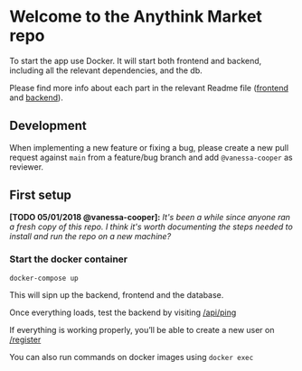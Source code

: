 # Welcome to the Anythink Market repo

To start the app use Docker. It will start both frontend and backend, including all the relevant dependencies, and the db.

Please find more info about each part in the relevant Readme file ([frontend](frontend/readme.md) and [backend](backend/README.md)).

## Development

When implementing a new feature or fixing a bug, please create a new pull request against `main` from a feature/bug branch and add `@vanessa-cooper` as reviewer.

## First setup

**[TODO 05/01/2018 @vanessa-cooper]:** _It's been a while since anyone ran a fresh copy of this repo. I think it's worth documenting the steps needed to install and run the repo on a new machine?_

### Start the docker container

```
docker-compose up
```

This will sipn up the backend, frontend and the database.

Once everything loads, test the backend by visiting [/api/ping](https://obelusfamily-anythink-market-qdm9d-5x79wr7rxjxc49v4-3000.githubpreview.dev/api/ping)

If everything is working properly, you’ll be able to create a new user on [/register](https://obelusfamily-anythink-market-qdm9d-5x79wr7rxjxc49v4-3001.githubpreview.dev/register)

You can also run commands on docker images using `docker exec`
